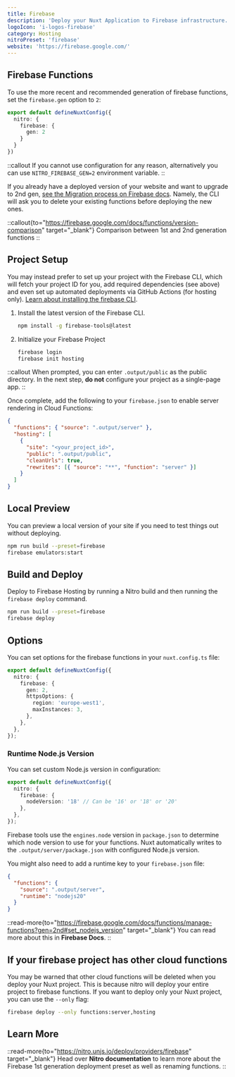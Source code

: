 ```yaml
---
title: Firebase
description: 'Deploy your Nuxt Application to Firebase infrastructure.'
logoIcon: 'i-logos-firebase'
category: Hosting
nitroPreset: 'firebase'
website: 'https://firebase.google.com/'
---
```


## Firebase Functions

To use the more recent and recommended generation of firebase functions, set the `firebase.gen` option to `2`:

```ts [nuxt.config.ts]
export default defineNuxtConfig({
  nitro: {
    firebase: {
      gen: 2
    }
  }
})
```

::callout
If you cannot use configuration for any reason, alternatively you can use `NITRO_FIREBASE_GEN=2` environment variable.
::

If you already have a deployed version of your website and want to upgrade to 2nd gen, [see the Migration process on Firebase docs](https://firebase.google.com/docs/functions/2nd-gen-upgrade). Namely, the CLI will ask you to delete your existing functions before deploying the new ones.

::callout{to="https://firebase.google.com/docs/functions/version-comparison" target="_blank"}
Comparison between 1st and 2nd generation functions
::

## Project Setup

You may instead prefer to set up your project with the Firebase CLI, which will fetch your project ID for you, add required dependencies (see above) and even set up automated deployments via GitHub Actions (for hosting only). [Learn about installing the firebase CLI](https://firebase.google.com/docs/cli#windows-npm).

1. Install the latest version of the Firebase CLI.

    ```bash [Terminal]
    npm install -g firebase-tools@latest
    ```

2. Initialize your Firebase Project

    ```bash [Terminal]
    firebase login
    firebase init hosting
    ```

::callout
When prompted, you can enter `.output/public` as the public directory. In the next step, **do not** configure your project as a single-page app.
::

Once complete, add the following to your `firebase.json` to enable server rendering in Cloud Functions:

```json [firebase.json]
{
  "functions": { "source": ".output/server" },
  "hosting": [
    {
      "site": "<your_project_id>",
      "public": ".output/public",
      "cleanUrls": true,
      "rewrites": [{ "source": "**", "function": "server" }]
    }
  ]
}
```

## Local Preview

You can preview a local version of your site if you need to test things out without deploying.

```bash
npm run build --preset=firebase
firebase emulators:start
```

## Build and Deploy

Deploy to Firebase Hosting by running a Nitro build and then running the `firebase deploy` command.

```bash
npm run build --preset=firebase
firebase deploy
```

## Options

You can set options for the firebase functions in your `nuxt.config.ts` file:

```ts [nuxt.config.ts]
export default defineNuxtConfig({
  nitro: {
    firebase: {
      gen: 2,
      httpsOptions: {
        region: 'europe-west1',
        maxInstances: 3,
      },
    },
  },
});
```

### Runtime Node.js Version

You can set custom Node.js version in configuration:

```ts [nuxt.config.ts]
export default defineNuxtConfig({
  nitro: {
    firebase: {
      nodeVersion: '18' // Can be '16' or '18' or '20'
    },
  },
});
```

Firebase tools use the `engines.node` version in  `package.json` to determine which node version to use for your functions. Nuxt automatically writes to the `.output/server/package.json` with configured Node.js version.

You might also need to add a runtime key to your `firebase.json` file:

```json [firebase.json]
{
  "functions": {
    "source": ".output/server",
    "runtime": "nodejs20"
  }
}
```

::read-more{to="https://firebase.google.com/docs/functions/manage-functions?gen=2nd#set_nodejs_version" target="_blank"}
You can read more about this in **Firebase Docs**.
::

## If your firebase project has other cloud functions

You may be warned that other cloud functions will be deleted when you deploy your Nuxt project. This is because nitro will deploy your entire project to firebase functions. If you want to deploy only your Nuxt project, you can use the `--only` flag:

```bash
firebase deploy --only functions:server,hosting
```

## Learn More

::read-more{to="https://nitro.unjs.io/deploy/providers/firebase" target="_blank"}
Head over **Nitro documentation** to learn more about the Firebase 1st generation deployment preset as well as renaming functions.
::
